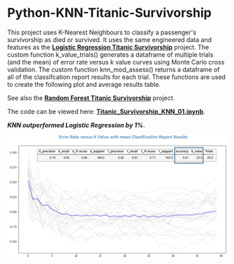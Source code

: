 # Python-KNN-Titanic-Survivorship

This project uses K-Nearest Neighbours to  classify a passenger's survivorship as died or survived. It uses the same engineered data and features as the  **[Logistic Regression Titanic Survivorship](https://github.com/aaronmkwong/Python-Logistic-Regression-Titanic-Survivorship)** project. The custom function k_value_trials() generates a dataframe of multiple trials (and the mean) of error rate versus k value curves using Monte Carlo cross validation. The custom function knn_mod_assess() returns a dataframe of all of the classifcation report results for each trial. These functions are used to create the following plot and average results table.

See also the **[Random Forest Titanic Survivorship](https://github.com/aaronmkwong/Python-Random-Forest-Titanic-Survivorship)** project.

The code can be viewed here: **[Titanic_Survivorship_KNN_01.ipynb](https://github.com/aaronmkwong/Python-KNN-Titanic-Survivorship/blob/main/Program%20Files/Titanic_Survivorship_KNN_01.ipynb)**.  

**_KNN outperformed Logistic Regression by 1%_**. 

<img src="https://github.com/aaronmkwong/Python-KNN-Titanic-Survivorship/blob/main/Other%20Files/results_knn_titanic_survivorship_01.JPG">
